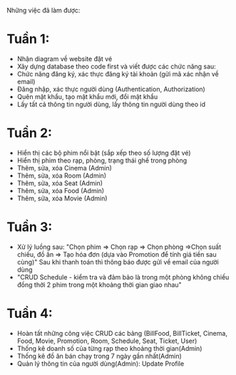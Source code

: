 Những việc đã làm được:
# Tuần 1:
-	Nhận diagram về website đặt vé
-	Xây dựng database theo code first và viết được các chức năng sau:
-	Chức năng đăng ký, xác thực đăng ký tài khoản (gửi mã xác nhận về email)
-	Đăng nhập, xác thực người dùng (Authentication, Authorization)
-	Quên mật khẩu, tạo mật khẩu mới, đổi mật khẩu
-	Lấy tất cả thông tin người dùng, lấy thông tin người dùng theo id
# Tuần 2:
-	Hiển thị các bộ phim nổi bật (sắp xếp theo số lượng đặt vé) 
-	Hiển thị phim theo rạp, phòng, trạng thái ghế trong phòng 
-	Thêm, sửa, xóa Cinema (Admin) 
-	Thêm, sửa, xóa Room (Admin) 
-	Thêm, sửa, xóa Seat (Admin) 
-	Thêm, sửa, xóa Food (Admin) 
-	Thêm, sửa, xóa Movie (Admin)
# Tuần 3:
-	Xử lý luồng sau:
"Chọn phim => Chọn rạp => Chọn phòng =>Chọn suất chiếu, đồ ăn => Tạo hóa đơn (dựa vào Promotion để tính giá tiền sau cùng)"
Sau khi thanh toán thì thông báo được gửi về email của người dùng
-	"CRUD Schedule - kiểm tra và đảm bảo là trong một phòng không chiếu đồng thời 2 phim trong một khoảng thời gian giao nhau"
# Tuần 4:
-	Hoàn tất những công việc CRUD các bảng (BillFood, BillTicket, Cinema, Food, Movie, Promotion, Room, Schedule, Seat, Ticket, User)
-	Thống kê doanh số của từng rạp theo khoảng thời gian(Admin)
-	Thống kê đồ ăn bán chạy trong 7 ngày gần nhất(Admin)
-	Quản lý thông tin của người dùng(Admin): Update Profile
